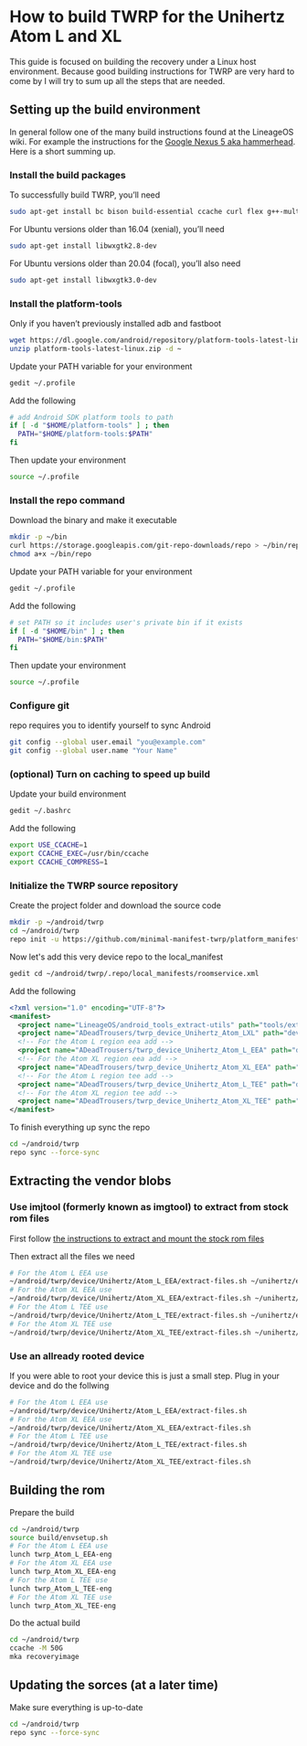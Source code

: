 How to build TWRP for the Unihertz Atom L and XL
=================================================

This guide is focused on building the recovery under a Linux host environment.
Because good building instructions for TWRP are very hard to come by I will try to sum up all the steps that are needed.

## Setting up the build environment

In general follow one of the many build instructions found at the LineageOS wiki.
For example the instructions for the [Google Nexus 5 aka hammerhead](https://wiki.lineageos.org/devices/hammerhead/build).
Here is a short summing up.

### Install the build packages

To successfully build TWRP, you’ll need

```bash
sudo apt-get install bc bison build-essential ccache curl flex g++-multilib gcc-multilib git gnupg gperf imagemagick lib32ncurses5-dev lib32readline-dev lib32z1-dev liblz4-tool libncurses5 libncurses5-dev libsdl1.2-dev libssl-dev libxml2 libxml2-utils lzop pngcrush rsync schedtool squashfs-tools xsltproc zip zlib1g-dev
```

For Ubuntu versions older than 16.04 (xenial), you’ll need

```bash
sudo apt-get install libwxgtk2.8-dev
```

For Ubuntu versions older than 20.04 (focal), you’ll also need

```bash
sudo apt-get install libwxgtk3.0-dev
```

### Install the platform-tools

Only if you haven’t previously installed adb and fastboot

```bash
wget https://dl.google.com/android/repository/platform-tools-latest-linux.zip
unzip platform-tools-latest-linux.zip -d ~
```

Update your PATH variable for your environment

```bash
gedit ~/.profile
```

Add the following

```bash
# add Android SDK platform tools to path
if [ -d "$HOME/platform-tools" ] ; then
  PATH="$HOME/platform-tools:$PATH"
fi
```

Then update your environment

```bash
source ~/.profile
```

### Install the repo command

Download the binary and make it executable

```bash
mkdir -p ~/bin
curl https://storage.googleapis.com/git-repo-downloads/repo > ~/bin/repo
chmod a+x ~/bin/repo
```

Update your PATH variable for your environment

```bash
gedit ~/.profile
```

Add the following

```bash
# set PATH so it includes user's private bin if it exists
if [ -d "$HOME/bin" ] ; then
  PATH="$HOME/bin:$PATH"
fi
```

Then update your environment

```bash
source ~/.profile
```

### Configure git

repo requires you to identify yourself to sync Android

```bash
git config --global user.email "you@example.com"
git config --global user.name "Your Name"
```

### (optional) Turn on caching to speed up build

Update your build environment

```bash
gedit ~/.bashrc	
```

Add the following

```bash
export USE_CCACHE=1
export CCACHE_EXEC=/usr/bin/ccache
export CCACHE_COMPRESS=1
```

### Initialize the TWRP source repository

Create the project folder and download the source code

```bash
mkdir -p ~/android/twrp
cd ~/android/twrp
repo init -u https://github.com/minimal-manifest-twrp/platform_manifest_twrp_aosp.git -b twrp-12.1
```

Now let's add this very device repo to the local_manifest

```bash
gedit cd ~/android/twrp/.repo/local_manifests/roomservice.xml
```

Add the following

```xml
<?xml version="1.0" encoding="UTF-8"?>
<manifest>
  <project name="LineageOS/android_tools_extract-utils" path="tools/extract-utils" remote="github" revision="lineage-18.1"/>
  <project name="ADeadTrousers/twrp_device_Unihertz_Atom_LXL" path="device/Unihertz/Atom_LXL" remote="github" revision="twrp-12.1" />
  <!-- For the Atom L region eea add -->  
  <project name="ADeadTrousers/twrp_device_Unihertz_Atom_L_EEA" path="device/Unihertz/Atom_L_EEA" remote="github" revision="twrp-12.1" />
  <!-- For the Atom XL region eea add -->  
  <project name="ADeadTrousers/twrp_device_Unihertz_Atom_XL_EEA" path="device/Unihertz/Atom_XL_EEA" remote="github" revision="twrp-12.1" />
  <!-- For the Atom L region tee add -->  
  <project name="ADeadTrousers/twrp_device_Unihertz_Atom_L_TEE" path="device/Unihertz/Atom_L_TEE" remote="github" revision="twrp-12.1" />
  <!-- For the Atom XL region tee add -->  
  <project name="ADeadTrousers/twrp_device_Unihertz_Atom_XL_TEE" path="device/Unihertz/Atom_XL_TEE" remote="github" revision="twrp-12.1" />
</manifest>
```

To finish everything up sync the repo

```bash
cd ~/android/twrp
repo sync --force-sync
```

## Extracting the vendor blobs

### Use imjtool (formerly known as imgtool) to extract from stock rom files

First follow [the instructions to extract and mount the stock rom files](HOW-TO-EXTRACT_FILES.md) 

Then extract all the files we need

```bash
# For the Atom L EEA use
~/android/twrp/device/Unihertz/Atom_L_EEA/extract-files.sh ~/unihertz/extracted
# For the Atom XL EEA use
~/android/twrp/device/Unihertz/Atom_XL_EEA/extract-files.sh ~/unihertz/extracted
# For the Atom L TEE use
~/android/twrp/device/Unihertz/Atom_L_TEE/extract-files.sh ~/unihertz/extracted
# For the Atom XL TEE use
~/android/twrp/device/Unihertz/Atom_XL_TEE/extract-files.sh ~/unihertz/extracted
```

### Use an allready rooted device

If you were able to root your device this is just a small step. Plug in your device and do the follwing

```bash
# For the Atom L EEA use
~/android/twrp/device/Unihertz/Atom_L_EEA/extract-files.sh 
# For the Atom XL EEA use
~/android/twrp/device/Unihertz/Atom_XL_EEA/extract-files.sh
# For the Atom L TEE use
~/android/twrp/device/Unihertz/Atom_L_TEE/extract-files.sh 
# For the Atom XL TEE use
~/android/twrp/device/Unihertz/Atom_XL_TEE/extract-files.sh
```

## Building the rom

Prepare the build

```bash
cd ~/android/twrp
source build/envsetup.sh
# For the Atom L EEA use
lunch twrp_Atom_L_EEA-eng
# For the Atom XL EEA use
lunch twrp_Atom_XL_EEA-eng
# For the Atom L TEE use
lunch twrp_Atom_L_TEE-eng
# For the Atom XL TEE use
lunch twrp_Atom_XL_TEE-eng
```

Do the actual build

```bash
cd ~/android/twrp
ccache -M 50G
mka recoveryimage
```

## Updating the sorces (at a later time)

Make sure everything is up-to-date

```bash
cd ~/android/twrp
repo sync --force-sync
```
